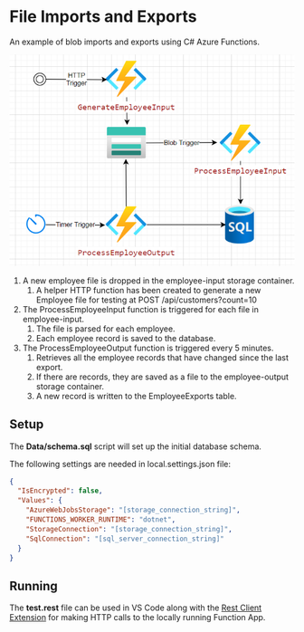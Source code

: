 # File Imports and Exports

An example of blob imports and exports using C# Azure Functions.

![Architecture Drawing](./Assets/architecture.png)

1. A new employee file is dropped in the employee-input storage container.
    1. A helper HTTP function has been created to generate a new Employee file for testing at POST /api/customers?count=10
1. The ProcessEmployeeInput function is triggered for each file in employee-input.
    1. The file is parsed for each employee.
    1. Each employee record is saved to the database.
1. The ProcessEmployeeOutput function is triggered every 5 minutes.
    1. Retrieves all the employee records that have changed since the last export.
    1. If there are records, they are saved as a file to the employee-output storage container.
    1. A new record is written to the EmployeeExports table.

## Setup

The **Data/schema.sql** script will set up the initial database schema.

The following settings are needed in local.settings.json file:

```json
{
  "IsEncrypted": false,
  "Values": {
    "AzureWebJobsStorage": "[storage_connection_string]",
    "FUNCTIONS_WORKER_RUNTIME": "dotnet",
    "StorageConnection": "[storage_connection_string]",
    "SqlConnection": "[sql_server_connection_string]"
  }
}
```

## Running

The **test.rest** file can be used in VS Code along with the [Rest Client Extension](https://marketplace.visualstudio.com/items?itemName=humao.rest-client) for making HTTP calls to the locally running Function App.
